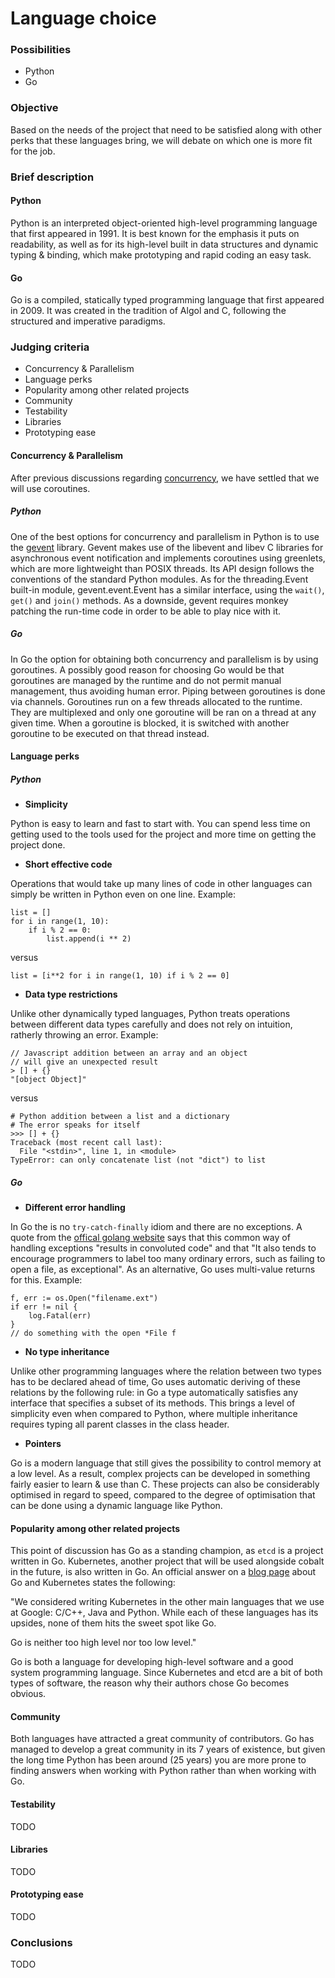 # Language choice

### Possibilities
- Python
- Go

### Objective
Based on the needs of the project that need to be satisfied along with other perks that these languages bring, we will debate on which one is more fit for the job.

### Brief description
#### Python
Python is an interpreted object-oriented high-level programming language that first appeared in 1991. It is best known for the emphasis it puts on readability, as well as for its high-level built in data structures and dynamic typing & binding, which make prototyping and rapid coding an easy task.
#### Go
Go is a compiled, statically typed programming language that first appeared in 2009. It was created in the tradition of Algol and C, following the structured and imperative paradigms.

### Judging criteria

- Concurrency & Parallelism
- Language perks
- Popularity among other related projects
- Community
- Testability
- Libraries
- Prototyping ease

#### Concurrency & Parallelism
After previous discussions regarding [concurrency](https://github.com/PressLabs/cobalt/blob/5_threads-vs-coroutines/docs/planning/concurrency.md), we have settled that we will use coroutines.
##### Python
One of the best options for concurrency and parallelism in Python is to use the [gevent](https://github.com/gevent/gevent) library. Gevent makes use of the libevent and libev C libraries for asynchronous event notification and implements coroutines using greenlets, which are more lightweight than POSIX threads.
Its API design follows the conventions of the standard Python modules. As for the threading.Event built-in module, gevent.event.Event has a similar interface, using the `wait()`, `get()` and `join()` methods.
As a downside, gevent requires monkey patching the run-time code in order to be able to play nice with it.
##### Go
In Go the option for obtaining both concurrency and parallelism is by using goroutines. A possibly good reason for choosing Go would be that goroutines are managed by the runtime and do not permit manual management, thus avoiding human error. Piping between goroutines is done via channels.
Goroutines run on a few threads allocated to the runtime. They are multiplexed and only one goroutine will be ran on a thread at any given time. When a goroutine is blocked, it is switched with another goroutine to be executed on that thread instead.

#### Language perks
##### Python

- **Simplicity**

Python is easy to learn and fast to start with. You can spend less time on getting used to the tools used for the project and more time on getting the project done.

- **Short effective code**

Operations that would take up many lines of code in other languages can simply be written in Python even on one line.
Example:
```
list = []
for i in range(1, 10):
    if i % 2 == 0:
        list.append(i ** 2)
```
versus
```
list = [i**2 for i in range(1, 10) if i % 2 == 0]
```

- **Data type restrictions**

Unlike other dynamically typed languages, Python treats operations between different data types carefully and does not rely on intuition, ratherly throwing an error.
Example:
```
// Javascript addition between an array and an object
// will give an unexpected result
> [] + {}
"[object Object]"
```
versus
```
# Python addition between a list and a dictionary
# The error speaks for itself
>>> [] + {}
Traceback (most recent call last):
  File "<stdin>", line 1, in <module>
TypeError: can only concatenate list (not "dict") to list
```

##### Go

- **Different error handling**

In Go the is no `try-catch-finally` idiom and there are no exceptions. A quote from the [offical golang website](https://golang.org/doc/faq) says that this common way of handling exceptions "results in convoluted code" and that "It also tends to encourage programmers to label too many ordinary errors, such as failing to open a file, as exceptional". As an alternative, Go uses multi-value returns for this.
Example:
```
f, err := os.Open("filename.ext")
if err != nil {
    log.Fatal(err)
}
// do something with the open *File f
```

- **No type inheritance**

Unlike other programming languages where the relation between two types has to be declared ahead of time, Go uses automatic deriving of these relations by the following rule: in Go a type automatically satisfies any interface that specifies a subset of its methods. This brings a level of simplicity even when compared to Python, where multiple inheritance requires typing all parent classes in the class header.

- **Pointers**

Go is a modern language that still gives the possibility to control memory at a low level. As a result, complex projects can be developed in something fairly easier to learn & use than C. These projects can also be considerably optimised in regard to speed, compared to the degree of optimisation that can be done using a dynamic language like Python.

#### Popularity among other related projects
This point of discussion has Go as a standing champion, as `etcd` is a project written in Go. Kubernetes, another project that will be used alongside cobalt in the future, is also written in Go.
An official answer on a [blog page](https://blog.gopheracademy.com/birthday-bash-2014/kubernetes-go-crazy-delicious/) about Go and Kubernetes states the following:

"We considered writing Kubernetes in the other main languages that we use at Google: C/C++, Java and Python. While each of these languages has its upsides, none of them hits the sweet spot like Go.

Go is neither too high level nor too low level."

Go is both a language for developing high-level software and a good system programming language. Since Kubernetes and etcd are a bit of both types of software, the reason why their authors chose Go becomes obvious.

#### Community
Both languages have attracted a great community of contributors. Go has managed to develop a great community in its 7 years of existence, but given the long time Python has been around (25 years) you are more prone to finding answers when working with Python rather than when working with Go.

#### Testability
TODO

#### Libraries
TODO

#### Prototyping ease
TODO

### Conclusions
TODO